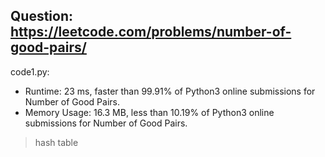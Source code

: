 ## Question: https://leetcode.com/problems/number-of-good-pairs/

code1.py:
* Runtime: 23 ms, faster than 99.91% of Python3 online submissions for Number of Good Pairs.
* Memory Usage: 16.3 MB, less than 10.19% of Python3 online submissions for Number of Good Pairs.
> hash table